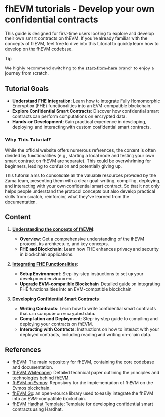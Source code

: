 # fhEVM tutorials - Develop your own confidential contracts

This guide is designed for first-time users looking to explore and develop their own smart contracts on fhEVM. If you're already familiar with the concepts of fhEVM, feel free to dive into this tutorial to quickly learn how to develop on the fhEVM codebase.

> [!TIP]
> We highly recommend switching to the [start-from-here](https://github.com/moven0831/fhevm-tutorials/tree/start-from-here) branch to enjoy a journey from scratch.

## Tutorial Goals

- **Understand FHE Integration**: Learn how to integrate Fully Homomorphic Encryption (FHE) functionalities into an EVM-compatible blockchain.
- **Explore Confidential Smart Contracts**: Discover how confidential smart contracts can perform computations on encrypted data.
- **Hands-on Development**: Gain practical experience in developing, deploying, and interacting with custom confidential smart contracts.

### Why This Tutorial?

While the official website offers numerous references, the content is often divided by functionalities (e.g., starting a local node and testing your own smart contract on fhEVM are separate). This could be overwhelming for beginners, leading to confusion and potentially giving up.

This tutorial aims to consolidate all the valuable resources provided by the Zama team, presenting them with a clear goal: writing, compiling, deploying, and interacting with your own confidential smart contract. So that it not only helps people understand the protocol concepts but also develop practical skills from scratch, reinforcing what they've learned from the documentation.

## Content

1. [**Understanding the concepts of fhEVM**](https://github.com/moven0831/fhevm-tutorials/blob/main/docs/chapter-1-concepts.md): 
    - **Overview**: Get a comprehensive understanding of the fhEVM protocol, its architecture, and key concepts.
   - **FHE and Blockchain**: Learn how FHE enhances privacy and security in blockchain applications.

2. [**Integrating FHE Functionalities**](https://github.com/moven0831/fhevm-tutorials/blob/main/docs/chapter-2-local-build.md): 
   - **Setup Environment**: Step-by-step instructions to set up your development environment.
   - **Upgrade EVM-compatible Blockchain**: Detailed guide on integrating FHE functionalities into an EVM-compatible blockchain.

3. [**Developing Confidential Smart Contracts**](https://github.com/moven0831/fhevm-tutorials/blob/main/docs/chapter-3-fhevm-contract.md): 
   - **Writing Contracts**: Learn how to write confidential smart contracts that can compute on encrypted data.
   - **Compilation and Deployment**: Step-by-step guide to compiling and deploying your contracts on fhEVM.
   - **Interacting with Contracts**: Instructions on how to interact with your deployed contracts, including reading and writing on-chain data.

## References

- [fhEVM](https://github.com/zama-ai/fhevm): The main repository for fhEVM, containing the core codebase and documentation.
- [fhEVM Whitepaper](https://github.com/zama-ai/fhevm/blob/main/fhevm-whitepaper.pdf): Detailed technical paper outlining the principles and technologies behind fhEVM.
- [fhEVM on Evmos](https://github.com/zama-ai/fhevm-evmos): Repository for the implementation of fhEVM on the Evmos blockchain.
- [fhEVM Go](https://github.com/zama-ai/fhevm-go): an open-source library used to easily integrate the fhEVM into an EVM-compatible blockchain.
- [fhEVM Hardhat Template](https://github.com/zama-ai/fhevm-hardhat-template): Template for developing confidential smart contracts using Hardhat.
